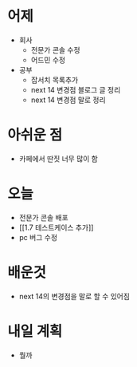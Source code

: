 # 어제
- 회사
	- 전문가 콘솔 수정
	- 어드민 수정
- 공부
	- 잡서치 목록추가
	- next 14 변경점 블로그 글 정리
	- next 14 변경점 말로 정리

# 아쉬운 점
- 카페에서 딴짓 너무 많이 함

# 오늘
- 전문가 콘솔 배포
- [[1.7 테스트케이스 추가]]
- pc 버그 수정
# 배운것
- next 14의 변경점을 말로 할 수 있어짐

# 내일 계획
- 뭘까